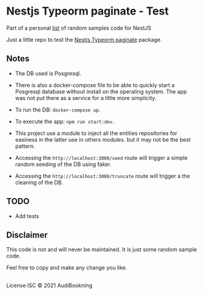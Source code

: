 # Nestjs Typeorm paginate - Test

Part of a personal [list](https://github.com/audiBookning/sample-nestjs-codes) of random samples code for NestJS

Just a little repo to test the [Nestjs Typeorm paginate](https://github.com/nestjsx/nestjs-typeorm-paginate) package.

## Notes

- The DB used is Posgresql.

- There is also a docker-compose file to be able to quickly start a Posgresql database without install on the operating system. The app was not put there as a service for a little more simplicity.

- To run the DB: `docker-compose up`.

- To execute the app: `npm run start:dev`.

- This project use a module to inject all the entities repositories for easiness in the latter use in others modules. but it may not be the best pattern.

- Accessing the `http://localhost:3000/seed` route will trigger a simple random seeding of the DB using faker.

- Accessing the `http://localhost:3000/truncate` route will trigger a the cleaning of the DB.

## TODO

- Add tests

## Disclaimer

This code is not and will never be maintained. It is just some random sample code.

Feel free to copy and make any change you like.

##

License
ISC © 2021 AudiBookning
